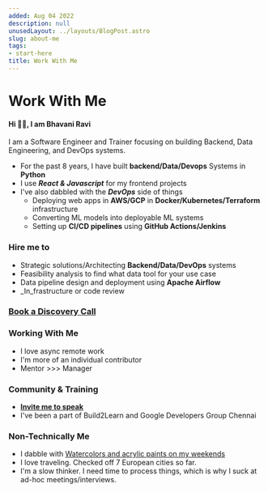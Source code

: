 ```yaml
---
added: Aug 04 2022
description: null
unusedLayout: ../layouts/BlogPost.astro
slug: about-me
tags:
- start-here
title: Work With Me
---
```


# Work With Me

#### Hi 👋🏻, I am Bhavani Ravi

I am a Software Engineer and Trainer focusing on building Backend, Data Engineering, and DevOps systems.

* For the past 8 years, I have built **backend/Data/Devops** Systems in **Python**
* I use _**React & Javascript**_ for my frontend projects
* I've also dabbled with the _**DevOps**_ side of things
  * Deploying web apps in **AWS/GCP** in **Docker/Kubernetes/Terraform** infrastructure
  * Converting ML models into deployable ML systems
  * Setting up **CI/CD pipelines** using **GitHub Actions/Jenkins**

### Hire me to

* Strategic solutions/Architecting **Backend/Data/DevOps** systems
* Feasibility analysis to find what data tool for your use case
* Data pipeline design and deployment using **Apache Airflow**
* _In_frastructure or code review                                             &#x20;

### [       Book a Discovery Call ](https://topmate.io/bhavaniravi/736455)

### Working With Me

* I love async remote work
* I'm more of an individual contributor
* Mentor >>> Manager

### Community & Training

* [**Invite me to speak**](https://topmate.io/bhavaniravi/686953/pay)
* I've been a part of Build2Learn and Google Developers Group Chennai

### Non-Technically Me

* I dabble with [Watercolors and acrylic paints on my weekends](https://instagram.com/art.oh.heart)
* I love traveling. Checked off 7 European cities so far.
* I'm a slow thinker. I need time to process things, which is why I suck at ad-hoc meetings/interviews.